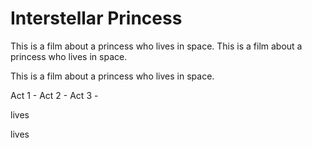 # Interstellar Princess

This is a film about a princess who lives in space.
This is a film about a princess who lives in space.

This is a film about a princess who lives in space.

Act 1 -
Act 2 -
Act 3 -

lives

lives
